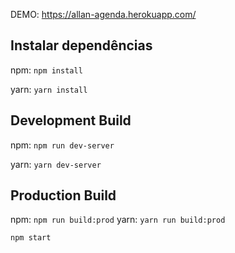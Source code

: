 DEMO: https://allan-agenda.herokuapp.com/

## Instalar dependências

npm:
`npm install`

yarn:
`yarn install`

## Development Build

npm:
`npm run dev-server`

yarn:
`yarn dev-server`

## Production Build

npm:
`npm run build:prod`
yarn:
`yarn run build:prod`

`npm start`
